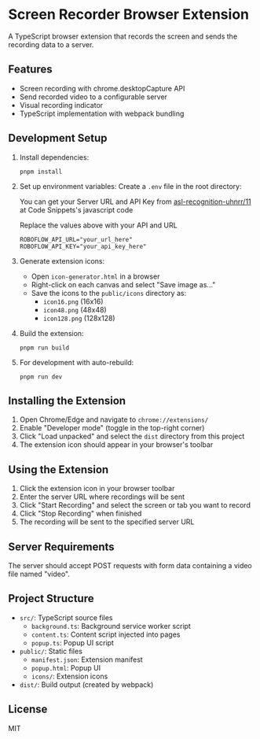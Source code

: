 # Screen Recorder Browser Extension

A TypeScript browser extension that records the screen and sends the recording data to a server.

## Features

- Screen recording with chrome.desktopCapture API
- Send recorded video to a configurable server
- Visual recording indicator
- TypeScript implementation with webpack bundling

## Development Setup

1. Install dependencies:
   ```
   pnpm install
   ```

2. Set up environment variables: Create a `.env` file in the root directory:


   You can get your Server URL and API Key from [asl-recognition-uhnrr/11](https://universe.roboflow.com/asl-recognition/asl-recognition-uhnrr/model/11?webcam=true) at Code Snippets's javascript code
   
   Replace the values above with your API and URL
   ```
   ROBOFLOW_API_URL="your_url_here"
   ROBOFLOW_API_KEY="your_api_key_here"
   ```



3. Generate extension icons:
   - Open `icon-generator.html` in a browser
   - Right-click on each canvas and select "Save image as..."
   - Save the icons to the `public/icons` directory as:
     - `icon16.png` (16x16)
     - `icon48.png` (48x48)
     - `icon128.png` (128x128)

4. Build the extension:
   ```
   pnpm run build
   ```

5. For development with auto-rebuild:
   ```
   pnpm run dev
   ```

## Installing the Extension

1. Open Chrome/Edge and navigate to `chrome://extensions/`
2. Enable "Developer mode" (toggle in the top-right corner)
3. Click "Load unpacked" and select the `dist` directory from this project
4. The extension icon should appear in your browser's toolbar

## Using the Extension

1. Click the extension icon in your browser toolbar
2. Enter the server URL where recordings will be sent
3. Click "Start Recording" and select the screen or tab you want to record
4. Click "Stop Recording" when finished
5. The recording will be sent to the specified server URL

## Server Requirements

The server should accept POST requests with form data containing a video file named "video".

## Project Structure

- `src/`: TypeScript source files
  - `background.ts`: Background service worker script
  - `content.ts`: Content script injected into pages
  - `popup.ts`: Popup UI script
- `public/`: Static files
  - `manifest.json`: Extension manifest
  - `popup.html`: Popup UI
  - `icons/`: Extension icons
- `dist/`: Build output (created by webpack)

## License

MIT
